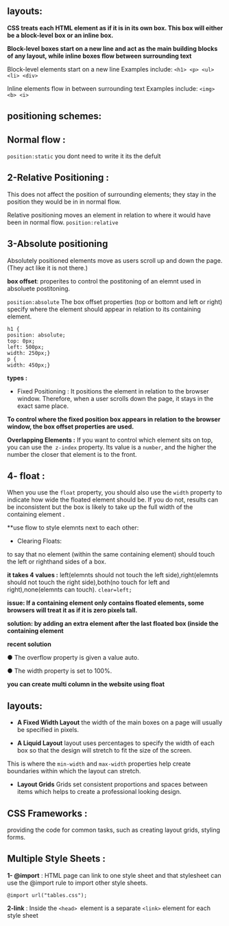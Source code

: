 ## layouts:
**CSS treats each HTML element as if it is in its own box. This box will either be a block-level box or an inline box.**

**Block-level boxes start on a new line and act as the main building blocks of any layout, while inline boxes flow between surrounding text**


Block-level elements start on a new line Examples include:
`<h1> <p> <ul> <li> <div>`

Inline elements flow in between
surrounding text Examples include:
`<img> <b> <i>`

## positioning schemes:
##  Normal flow :
`position:static` you dont need to write it its the defult 

## 2-Relative Positioning :
This does not affect the position of surrounding elements; they stay in the position they would be in in normal flow.

Relative positioning moves an element in relation to where it would have been in normal flow.
`position:relative`

## 3-Absolute positioning
Absolutely positioned elements move as users scroll up and down the page.
(They act like it is not there.)

**box offset**: properites to control the postitoning of an elemnt used in absoluete postitoning.

`position:absolute`
The box offset properties (top or bottom and left or right) specify where the element should appear in relation to its containing element.
```
h1 {
position: absolute;
top: 0px;
left: 500px;
width: 250px;}
p {
width: 450px;}
```
**types :**
  + Fixed Positioning :
It positions the element in relation to the browser window. Therefore, when a user scrolls down the page, it stays in the exact same place.

**To control where the fixed position box appears in relation to the browser window, the box offset properties are used.**

**Overlapping Elements :**
If you want to control which element sits on top, you can use the` z-index` property. Its value is a `number`, and the higher the number the closer that element is to the front.

## 4- float : 
When you use the `float` property, you should also use the `width` property to indicate how wide the floated element should be. If you do not, results can be inconsistent but the box is likely to take up the full width of the containing element .


**use flow to style elemnts next to each other:
+ Clearing Floats:

to say that no element (within
the same containing element)
should touch the left or righthand
sides of a box.

**it takes 4 values :**
left(elemnts should not touch the left side),right(elemnts should not touch the right side),both(no touch for left and right),none(elemnts can touch).
`clear=left;`


**issue: If a containing element only contains floated elements, some browsers will treat it as if it is zero pixels tall.**
 
 **solution: by adding an extra element after the last floated box (inside the containing element**

**recent solution**

● The overflow property is
given a value auto.

● The width property is set to
100%.

**you can create multi column in the website using float**



## layouts:
 + **A Fixed Width Layout**
 the width of the main boxes on a page will usually be specified in pixels.

 + **A Liquid Layout**  layout uses percentages to specify the width of each box so that the design will stretch to fit the size of the screen.

 This is where the `min-width` and `max-width` properties help create boundaries within which the layout can stretch.

 + **Layout Grids**  Grids set consistent proportions and spaces between items which helps to create a professional looking design.

 ## CSS Frameworks :
providing the code for common tasks, such as creating layout grids, styling forms.


## Multiple Style Sheets :


**1- @import** : HTML page can link
to one style sheet and that stylesheet can use the @import rule to import other style sheets.

`@import url("tables.css");`

**2-link** : Inside the `<head> `element is a separate `<link>` element for each style sheet

